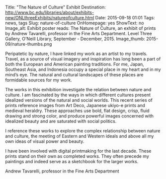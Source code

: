 Title: "The Nature of Culture" Exhibit 
Destination: http://www.bc.edu/libraries/about/exhibits-new/ONLthreeExhibits/natureofculture.html
Date: 2015-09-18 01:01 
Tags: news, tags 
Slug: nature-of-culture 
OnHomepage: yes
ShowText: no
Image_alt: Exhibit poster reads: The Nature of Culture, an exhibit of prints by Andrew Tavarelli, professor in the Fine Arts Department. Level Three Gallery, O'Neill Library, September - December, 2015.
Image_thumb: 2015-09/nature-thumbs.png

Peripatetic by nature, I have linked my work as an artist to my travels.  Travel, as a source of visual imagery and inspiration has long been a part of both the European and American painting traditions.  For me, Japan, Southeast Asia, and Indonesia occupy a special place in my heart and in my mind’s eye.  The natural and cultural landscapes of these places are formidable sources for my work.

The works in this exhibition investigate the relation between nature and culture.  I am fascinated by the ways in which different cultures present idealized versions of the natural and social worlds.  This recent series of prints reference images from Art Deco, Japanese ukiyo-e prints and medieval heraldry. These approaches use bold, flat design, crisp, fluid drawing and strong color, and produce powerful images concerned with idealized beauty and are saturated with social politics.

I reference these works to explore the complex relationship between nature and culture, the meeting of Eastern and Western ideals and above all my own ideas of visual power and beauty.

I have been involved with digital printmaking for the last decade.  These prints stand on their own as completed works.  They often precede my paintings and indeed serve as a sketchbook for the larger works.                                      

Andrew Tavarelli, professor in the Fine Arts Department

